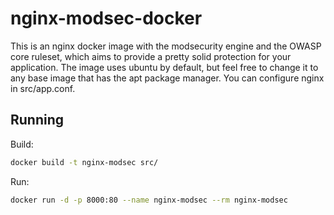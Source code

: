 # nginx-modsec-docker
This is an nginx docker image with the modsecurity engine and the OWASP core ruleset, which aims to provide a pretty solid protection for your application. The image uses ubuntu by default, but feel free to change it to any base image that has the apt package manager. You can configure nginx in src/app.conf.
## Running
Build:
```bash
docker build -t nginx-modsec src/
```
Run: 
```bash
docker run -d -p 8000:80 --name nginx-modsec --rm nginx-modsec
```
